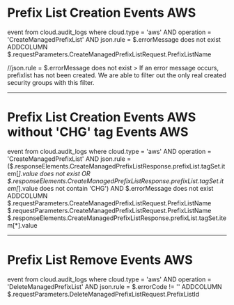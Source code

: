 # Prefix List Creation Events AWS 

event from cloud.audit_logs where cloud.type = 'aws' AND operation = 'CreateManagedPrefixList' AND json.rule = $.errorMessage does not exist ADDCOLUMN $.requestParameters.CreateManagedPrefixListRequest.PrefixListName 

//json.rule = $.errorMessage does not exist > If an error message occurs, prefixlist has not been created. We are able to filter out the only real created security groups with this filter. 

------------
# Prefix List Creation Events AWS  without 'CHG' tag Events AWS 

event from cloud.audit_logs where cloud.type = 'aws' AND operation = 'CreateManagedPrefixList' AND json.rule = ($.responseElements.CreateManagedPrefixListResponse.prefixList.tagSet.item[*].value does not exist OR $.responseElements.CreateManagedPrefixListResponse.prefixList.tagSet.item[*].value does not contain 'CHG') AND $.errorMessage does not exist ADDCOLUMN $.requestParameters.CreateManagedPrefixListRequest.PrefixListName $.requestParameters.CreateManagedPrefixListRequest.PrefixListName $.responseElements.CreateManagedPrefixListResponse.prefixList.tagSet.item[*].value 

------------
# Prefix List Remove Events AWS 

event from cloud.audit_logs where cloud.type = 'aws' AND operation = 'DeleteManagedPrefixList' AND json.rule = $.errorCode != '' ADDCOLUMN $.requestParameters.DeleteManagedPrefixListRequest.PrefixListId
